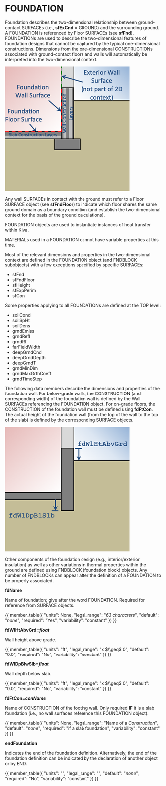 # FOUNDATION

Foundation describes the two-dimensional relationship between ground-contact SURFACEs (i.e., **sfExCnd** = GROUND) and the surrounding ground. A FOUNDATION is referenced by Floor SURFACEs (see **sfFnd**). FOUNDATIONs are used to describe the two-dimensional features of foundation designs that cannot be captured by the typical one-dimensional constructions. Dimensions from the one-dimensional CONSTRUCTIONs associated with ground-contact floors and walls will automatically be interpreted into the two-dimensional context.

![Two-dimensional context](../assets/images/fd_context.png)

Any wall SURFACEs in contact with the ground must refer to a Floor SURFACE object (see **sfFndFloor**) to indicate which floor shares the same ground domain as a boundary condition (and establish the two-dimensional context for the basis of the ground calculations).

FOUNDATION objects are used to instantiate instances of heat transfer within Kiva.

MATERIALs used in a FOUNDATION cannot have variable properties at this time.

Most of the relevant dimensions and properties in the two-dimensional context are defined in the FOUNDATION object (and FNDBLOCK subobjects) with a few exceptions specified by specific SURFACEs:

- sfFnd
- sfFndFloor
- sfHeight
- sfExpPerim
- sfCon

Some properties applying to all FOUNDATIONs are defined at the TOP level:

- soilCond
- soilSpHt
- soilDens
- grndEmiss
- grndRefl
- grndRf
- farFieldWidth
- deepGrndCnd
- deepGrndDepth
- deepGrndT
- grndMinDim
- grndMaxGrthCoeff
- grndTimeStep

The following data members describe the dimensions and properties of the foundation wall. For below-grade walls, the CONSTRUCTION (and corresponding width) of the foundation wall is defined by the Wall SURFACEs referencing the FOUNDATION object. For on-grade floors, the CONSTRUCTION of the foundation wall must be defined using **fdFtCon**. The actual height of the foundation wall (from the top of the wall to the top of the slab) is defined by the corresponding SURFACE objects.

![Foundation wall dimensions](../assets/images/fd_dims.png)

 Other components of the foundation design (e.g., interior/exterior insulation) as well as other variations in thermal properties within the ground are defined using FNDBLOCK (foundation block) objects. Any number of FNDBLOCKs can appear after the definition of a FOUNDATION to be properly associated.

**fdName**

Name of foundation; give after the word FOUNDATION. Required for reference from SURFACE objects.

{{
  member_table({
    "units": None,
    "legal_range": "*63 characters*", 
    "default": "*none*",
    "required": "Yes",
    "variability": "constant" 
  })
}}

**fdWlHtAbvGrd=*float***

Wall height above grade.

{{
  member_table({
    "units": "ft",
    "legal_range": "x $\\geq$ 0", 
    "default": "0.0",
    "required": "No",
    "variability": "constant" 
  })
}}

**fdWlDpBlwSlb=*float***

<!-- TODO: Optionally below grade? -->
Wall depth below slab.

{{
  member_table({
    "units": "ft",
    "legal_range": "x $\\geq$ 0", 
    "default": "0.0",
    "required": "No",
    "variability": "constant" 
  })
}}

**fdFtCon=*conName***

Name of CONSTRUCTION of the footing wall. Only required **IF** it is a slab foundation (i.e., no wall surfaces reference this FOUNDATION object).

{{
  member_table({
    "units": None,
    "legal_range": "Name of a *Construction*", 
    "default": "*none*",
    "required": "if a slab foundation",
    "variability": "constant" 
  })
}}

**endFoundation**

Indicates the end of the foundation definition. Alternatively, the end of the foundation definition can be indicated by the declaration of another object or by END.

{{
  member_table({
    "units": "",
    "legal_range": "", 
    "default": "*none*",
    "required": "No",
    "variability": "constant" 
  })
}}

